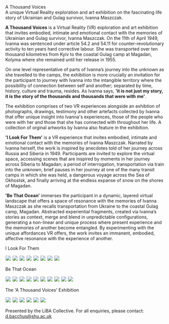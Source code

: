 <!doctype html>
<html>
<head>
<meta charset="utf-8">
<title>A Thousand Voices</title>
<link href="style.css" rel="stylesheet" type="text/css">
<link href="lightbox.css" rel="stylesheet" />
<script type="text/javascript" src="js/lightbox-plus-jquery.js"></script>
	<script>
	lightbox.option({
		'fitImagesInViewport': true;
	})
</script>
</head>
<body>
	<div class="titleBar">
		<div class="toptitle">
			A Thousand Voices
			<div class="tagline">
				A unique Virtual Reality exploration and art exhibition on the fascinating life story of Ukrainian and Gulag survivor, Ivanna Maszczak.
			</div>
		</div>
	</div>
	<div class="info">
		<div class="infoText">
			<p><b>A Thousand Voices</b> is a Virtual Reality (VR) exploration and art exhibition that invites embodied, intimate and emotional contact with the memories of Ukrainian and Gulag survivor, Ivanna Maszczak. On the 11th of April 1949, Ivanna was sentenced under article 54.2 and 54.11 for counter-revolutionary activity to ten years hard corrective labour. She was transported over ten thousand kilometres from Kyiv to the coastal Gulag camp at Magadan, Kolyma where she remained until her release in 1955.</p>
			<p>On one level representative of parts of Ivanna’s journey into the unknown as she travelled to the camps, the exhibition is more crucially an invitation for the participant to journey with Ivanna into the intangible territory where the possibility of connection between self and another; separated by time, history, culture and trauma, resides. As Ivanna says, <b>'it is not just my story, it is the story of the thousands and thousands that were with me'</b>.</p>
			<p>The exhibition comprises of two VR experiences alongside an exhibtion of photographs, drawings, testimony and other artefacts collected by Ivanna that offer unique insight into Ivanna's experiences, those of the people who were with her and those that she has connected with throughout her life. A collection of orginal artworks by Ivanna also feature in the exhibition.</p>
			<p><b>'I Look For Them'</b> is a VR experience that invites embodied, intimate and emotional contact with the memories of Ivanna Maszczak. Narrated by Ivanna herself, the work is inspired by anecdotes told of her journey across Russia and Siberia in 1949. Participants are invited to explore the virtual space, accessing scenes that are inspired by moments in her journey across Siberia to Magadan; a period of interrogation, transportation via train into the unknown, brief pauses in her journey at one of the many transit camps in which she was held, a dangerous voyage across the Sea of Okhostsk, and finally arriving at the endless expanse of snow on the shores of Magadan.</p>
			<p><b>'Be That Ocean'</b> immerses the participant in a dynamic, layered virtual landscape that offers a space of resonance with the memories of Ivanna Maszczak as she recalls transportation from Ukraine to the coastal Gulag camp, Magadan. Abstracted experiential fragments, created via Ivanna’s stories as context, merge and blend in unpredictable configurations, generating a non-linear and unique process where present experience and the memories of another become entangled. By experimenting with the unique affordances VR offers, the work invites an immanent, embodied, affective resonance with the experience of another.</p>
		</div>
	</div>
	<div class="imageslider">
		<div class="sliderContent">
			<p>I Look For Them</p>
			<p><a href="images/ILFT/ILFT01.png" data-lightbox="ILFT" data-title="I Look For Them 01"><img style="border-style:double;border-width:1px;border-color: #FFF;" src="images/ILFT/thumbs/ILFT01.jpg"/></a> <a href="images/ILFT/ILFT02.png" data-lightbox="ILFT" data-title="I Look For Them 02"><img style="border-style:double;border-width:1px;border-color: #FFF;" src="images/ILFT/thumbs/ILFT02.jpg"/></a> <a href="images/ILFT/ILFT03.png" data-lightbox="ILFT" data-title="I Look For Them 03"><img style="border-style:double;border-width:1px;border-color: #FFF;" src="images/ILFT/thumbs/ILFT03.jpg"/></a> <a href="images/ILFT/ILFT04.png" data-lightbox="ILFT" data-title="I Look For Them 04"><img style="border-style:double;border-width:1px;border-color: #FFF;" src="images/ILFT/thumbs/ILFT04.jpg"/></a> <a href="images/ILFT/ILFT05.png" data-lightbox="ILFT" data-title="I Look For Them 05"><img style="border-style:double;border-width:1px;border-color: #FFF;" src="images/ILFT/thumbs/ILFT05.jpg"/></a> <a href="images/ILFT/ILFT06.png" data-lightbox="ILFT" data-title="I Look For Them 06"><img style="border-style:double;border-width:1px;border-color: #FFF;" src="images/ILFT/thumbs/ILFT06.jpg"/></a> <a href="images/ILFT/ILFT07.png" data-lightbox="ILFT" data-title="I Look For Them 07"><img style="border-style:double;border-width:1px;border-color: #FFF;" src="images/ILFT/thumbs/ILFT07.jpg"/></a> <a href="images/ILFT/ILFT08.png" data-lightbox="ILFT" data-title="I Look For Them 08"><img style="border-style:double;border-width:1px;border-color: #FFF;" src="images/ILFT/thumbs/ILFT08.jpg"/></a></p>
			<p>Be That Ocean</p>
			<p><a href="images/BTO/BTO01.png" data-lightbox="BTO" data-title="Be That Ocean 01"><img style="border-style:double;border-width:1px;border-color: #FFF;" src="images/BTO/thumbs/BTO01.jpg"/></a> <a href="images/BTO/BTO02.png" data-lightbox="BTO" data-title="Be That Ocean 02"><img style="border-style:double;border-width:1px;border-color: #FFF;" src="images/BTO/thumbs/BTO02.jpg"/></a> <a href="images/BTO/BTO03.png" data-lightbox="BTO" data-title="Be That Ocean 03"><img style="border-style:double;border-width:1px;border-color: #FFF;" src="images/BTO/thumbs/BTO03.jpg"/></a> <a href="images/BTO/BTO04.png" data-lightbox="BTO" data-title="Be That Ocean 04"><img style="border-style:double;border-width:1px;border-color: #FFF;" src="images/BTO/thumbs/BTO04.jpg"/></a> <a href="images/BTO/BTO05.png" data-lightbox="BTO" data-title="Be That Ocean 05"><img style="border-style:double;border-width:1px;border-color: #FFF;" src="images/BTO/thumbs/BTO05.jpg"/></a> <a href="images/BTO/BTO06.png" data-lightbox="BTO" data-title="Be That Ocean 06"><img style="border-style:double;border-width:1px;border-color: #FFF;" src="images/BTO/thumbs/BTO06.jpg"/></a> <a href="images/BTO/BTO07.png" data-lightbox="BTO" data-title="Be That Ocean 07"><img style="border-style:double;border-width:1px;border-color: #FFF;" src="images/BTO/thumbs/BTO07.jpg"/></a> <a href="images/BTO/BTO08.png" data-lightbox="BTO" data-title="Be That Ocean 08"><img style="border-style:double;border-width:1px;border-color: #FFF;" src="images/BTO/thumbs/BTO08.jpg"/></a> <a href="images/BTO/BTO09.png" data-lightbox="BTO" data-title="Be That Ocean 09"><img style="border-style:double;border-width:1px;border-color: #FFF;" src="images/BTO/thumbs/BTO09.jpg"/></a> <a href="images/BTO/BTO10.png" data-lightbox="BTO" data-title="Be That Ocean 10"><img style="border-style:double;border-width:1px;border-color: #FFF;" src="images/BTO/thumbs/BTO10.jpg"/></a></p>
			<p>The 'A Thousand Voices' Exhibition</p>
			<p><a href="images/exhibition/exhibition01.jpg" data-lightbox="exhibition" data-title="The 'A Thousand Voices' Exhibition 01"><img style="border-style:double;border-width:1px;border-color: #FFF;" src="images/exhibition/thumbs/exhibition01.jpg"/></a> <a href="images/exhibition/exhibition02.jpg" data-lightbox="exhibition" data-title="The 'A Thousand Voices' Exhibition 02"><img style="border-style:double;border-width:1px;border-color: #FFF;" src="images/exhibition/thumbs/exhibition02.jpg"/></a> <a href="images/exhibition/exhibition03.jpeg" data-lightbox="exhibition" data-title="The 'A Thousand Voices' Exhibition 03"><img style="border-style:double;border-width:1px;border-color: #FFF;" src="images/exhibition/thumbs/exhibition03.jpg"/></a> <a href="images/exhibition/exhibition04.jpg" data-lightbox="exhibition" data-title="The 'A Thousand Voices' Exhibition 04"><img style="border-style:double;border-width:1px;border-color: #FFF;" src="images/exhibition/thumbs/exhibition04.jpg"/></a> <a href="images/exhibition/exhibition05.jpg" data-lightbox="exhibition" data-title="The 'A Thousand Voices' Exhibition 05"><img style="border-style:double;border-width:1px;border-color: #FFF;" src="images/exhibition/thumbs/exhibition05.jpg"/></a> <a href="images/exhibition/exhibition06.jpg" data-lightbox="exhibition" data-title="The 'A Thousand Voices' Exhibition 06"><img style="border-style:double;border-width:1px;border-color: #FFF;" src="images/exhibition/thumbs/exhibition06.jpg"/></a></p>
		</div>
	</div>
	<div class="footer">
		Presented by the LiBA Collective. For all enquiries, please contact: <a href="mailto:d.bacchus@shu.ac.uk">d.bacchus@shu.ac.uk</a>
	</div>
</body>
</html>
